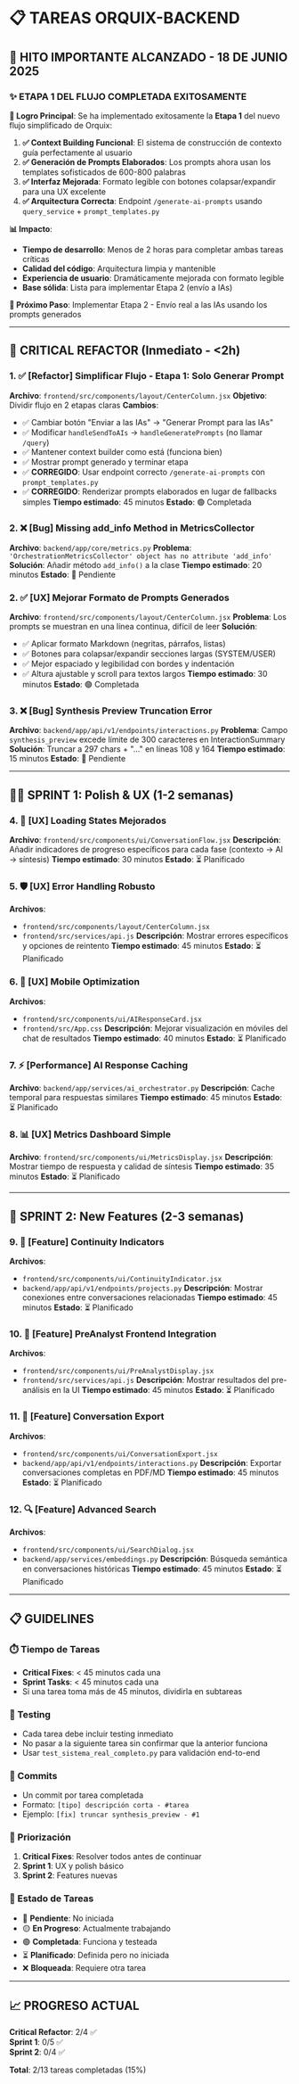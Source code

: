 # 📋 TAREAS ORQUIX-BACKEND

## 🎉 HITO IMPORTANTE ALCANZADO - 18 DE JUNIO 2025

### ✨ **ETAPA 1 DEL FLUJO COMPLETADA EXITOSAMENTE**

**🎯 Logro Principal**: Se ha implementado exitosamente la **Etapa 1** del nuevo flujo simplificado de Orquix:

1. **✅ Context Building Funcional**: El sistema de construcción de contexto guía perfectamente al usuario
2. **✅ Generación de Prompts Elaborados**: Los prompts ahora usan los templates sofisticados de 600-800 palabras
3. **✅ Interfaz Mejorada**: Formato legible con botones colapsar/expandir para una UX excelente
4. **✅ Arquitectura Correcta**: Endpoint `/generate-ai-prompts` usando `query_service` + `prompt_templates.py`

**📊 Impacto**: 
- **Tiempo de desarrollo**: Menos de 2 horas para completar ambas tareas críticas
- **Calidad del código**: Arquitectura limpia y mantenible
- **Experiencia de usuario**: Dramáticamente mejorada con formato legible
- **Base sólida**: Lista para implementar Etapa 2 (envío a IAs)

**🚀 Próximo Paso**: Implementar Etapa 2 - Envío real a las IAs usando los prompts generados

---

## 🚨 CRITICAL REFACTOR (Inmediato - <2h)

### 1. ✅ [Refactor] Simplificar Flujo - Etapa 1: Solo Generar Prompt
**Archivo**: `frontend/src/components/layout/CenterColumn.jsx`
**Objetivo**: Dividir flujo en 2 etapas claras
**Cambios**:
- ✅ Cambiar botón "Enviar a las IAs" → "Generar Prompt para las IAs"
- ✅ Modificar `handleSendToAIs` → `handleGeneratePrompts` (no llamar `/query`)
- ✅ Mantener context builder como está (funciona bien)
- ✅ Mostrar prompt generado y terminar etapa
- ✅ **CORREGIDO**: Usar endpoint correcto `/generate-ai-prompts` con `prompt_templates.py`
- ✅ **CORREGIDO**: Renderizar prompts elaborados en lugar de fallbacks simples
**Tiempo estimado**: 45 minutos
**Estado**: 🟢 Completada

### 2. ❌ [Bug] Missing add_info Method in MetricsCollector  
**Archivo**: `backend/app/core/metrics.py`
**Problema**: `'OrchestrationMetricsCollector' object has no attribute 'add_info'`
**Solución**: Añadir método `add_info()` a la clase
**Tiempo estimado**: 20 minutos
**Estado**: 🔴 Pendiente

### 2. ✅ [UX] Mejorar Formato de Prompts Generados
**Archivo**: `frontend/src/components/layout/CenterColumn.jsx`
**Problema**: Los prompts se muestran en una línea continua, difícil de leer
**Solución**: 
- ✅ Aplicar formato Markdown (negritas, párrafos, listas)
- ✅ Botones para colapsar/expandir secciones largas (SYSTEM/USER)
- ✅ Mejor espaciado y legibilidad con bordes y indentación
- ✅ Altura ajustable y scroll para textos largos
**Tiempo estimado**: 30 minutos
**Estado**: 🟢 Completada

### 3. ❌ [Bug] Synthesis Preview Truncation Error
**Archivo**: `backend/app/api/v1/endpoints/interactions.py`
**Problema**: Campo `synthesis_preview` excede límite de 300 caracteres en InteractionSummary
**Solución**: Truncar a 297 chars + "..." en líneas 108 y 164
**Tiempo estimado**: 15 minutos
**Estado**: 🔴 Pendiente

---

## 🏃‍♂️ SPRINT 1: Polish & UX (1-2 semanas)

### 4. 🎨 [UX] Loading States Mejorados
**Archivo**: `frontend/src/components/ui/ConversationFlow.jsx`
**Descripción**: Añadir indicadores de progreso específicos para cada fase (contexto → AI → síntesis)
**Tiempo estimado**: 30 minutos
**Estado**: ⏳ Planificado

### 5. 🛡️ [UX] Error Handling Robusto  
**Archivos**: 
- `frontend/src/components/layout/CenterColumn.jsx`
- `frontend/src/services/api.js`
**Descripción**: Mostrar errores específicos y opciones de reintento
**Tiempo estimado**: 45 minutos
**Estado**: ⏳ Planificado

### 6. 📱 [UX] Mobile Optimization
**Archivos**: 
- `frontend/src/components/ui/AIResponseCard.jsx`
- `frontend/src/App.css`
**Descripción**: Mejorar visualización en móviles del chat de resultados
**Tiempo estimado**: 40 minutos
**Estado**: ⏳ Planificado

### 7. ⚡ [Performance] AI Response Caching
**Archivo**: `backend/app/services/ai_orchestrator.py`
**Descripción**: Cache temporal para respuestas similares
**Tiempo estimado**: 45 minutos
**Estado**: ⏳ Planificado

### 8. 📊 [UX] Metrics Dashboard Simple
**Archivo**: `frontend/src/components/ui/MetricsDisplay.jsx`
**Descripción**: Mostrar tiempo de respuesta y calidad de síntesis
**Tiempo estimado**: 35 minutos
**Estado**: ⏳ Planificado

---

## 🚀 SPRINT 2: New Features (2-3 semanas)

### 9. 🔗 [Feature] Continuity Indicators
**Archivos**: 
- `frontend/src/components/ui/ContinuityIndicator.jsx`
- `backend/app/api/v1/endpoints/projects.py`
**Descripción**: Mostrar conexiones entre conversaciones relacionadas
**Tiempo estimado**: 45 minutos
**Estado**: ⏳ Planificado

### 10. 🧠 [Feature] PreAnalyst Frontend Integration
**Archivos**: 
- `frontend/src/components/ui/PreAnalystDisplay.jsx`
- `frontend/src/services/api.js`
**Descripción**: Mostrar resultados del pre-análisis en la UI
**Tiempo estimado**: 45 minutos
**Estado**: ⏳ Planificado

### 11. 💾 [Feature] Conversation Export
**Archivos**: 
- `frontend/src/components/ui/ConversationExport.jsx`
- `backend/app/api/v1/endpoints/interactions.py`
**Descripción**: Exportar conversaciones completas en PDF/MD
**Tiempo estimado**: 45 minutos
**Estado**: ⏳ Planificado

### 12. 🔍 [Feature] Advanced Search
**Archivos**: 
- `frontend/src/components/ui/SearchDialog.jsx`
- `backend/app/services/embeddings.py`
**Descripción**: Búsqueda semántica en conversaciones históricas
**Tiempo estimado**: 45 minutos
**Estado**: ⏳ Planificado

---

## 📋 GUIDELINES

### ⏱️ Tiempo de Tareas
- **Critical Fixes**: < 45 minutos cada una
- **Sprint Tasks**: < 45 minutos cada una
- Si una tarea toma más de 45 minutos, dividirla en subtareas

### 🧪 Testing
- Cada tarea debe incluir testing inmediato
- No pasar a la siguiente tarea sin confirmar que la anterior funciona
- Usar `test_sistema_real_completo.py` para validación end-to-end

### 📝 Commits
- Un commit por tarea completada
- Formato: `[tipo] descripción corta - #tarea`
- Ejemplo: `[fix] truncar synthesis_preview - #1`

### 🎯 Priorización
1. **Critical Fixes**: Resolver todos antes de continuar
2. **Sprint 1**: UX y polish básico
3. **Sprint 2**: Features nuevas

### 🔄 Estado de Tareas
- 🔴 **Pendiente**: No iniciada
- 🟡 **En Progreso**: Actualmente trabajando
- 🟢 **Completada**: Funciona y testeada
- ⏳ **Planificado**: Definida pero no iniciada
- ❌ **Bloqueada**: Requiere otra tarea

---

## 📈 PROGRESO ACTUAL

**Critical Refactor**: 2/4 ✅  
**Sprint 1**: 0/5 ✅  
**Sprint 2**: 0/4 ✅  

**Total**: 2/13 tareas completadas (15%)